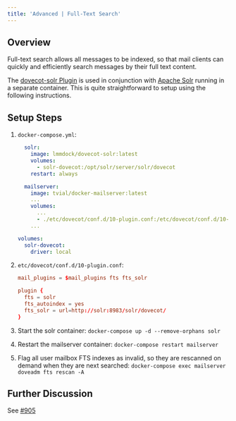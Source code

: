 ```yaml
---
title: 'Advanced | Full-Text Search'
---
```


## Overview

Full-text search allows all messages to be indexed, so that mail clients can quickly and efficiently search messages by their full text content.

The [dovecot-solr Plugin](https://wiki2.dovecot.org/Plugins/FTS/Solr) is used in conjunction with [Apache Solr](https://lucene.apache.org/solr/) running in a separate container. This is quite straightforward to setup using the following instructions.

## Setup Steps

1. `docker-compose.yml`:

    ```yaml
      solr:
        image: lmmdock/dovecot-solr:latest
        volumes:
          - solr-dovecot:/opt/solr/server/solr/dovecot
        restart: always

      mailserver:
        image: tvial/docker-mailserver:latest
        ...
        volumes:
          ...
          - ./etc/dovecot/conf.d/10-plugin.conf:/etc/dovecot/conf.d/10-plugin.conf:ro
        ...

    volumes:
      solr-dovecot:
        driver: local
    ```

2. `etc/dovecot/conf.d/10-plugin.conf`:

    ```conf
    mail_plugins = $mail_plugins fts fts_solr

    plugin {
      fts = solr
      fts_autoindex = yes
      fts_solr = url=http://solr:8983/solr/dovecot/ 
    }
    ```

3. Start the solr container: `docker-compose up -d --remove-orphans solr`

4. Restart the mailserver container: `docker-compose restart mailserver`

5. Flag all user mailbox FTS indexes as invalid, so they are rescanned on demand when they are next searched: `docker-compose exec mailserver doveadm fts rescan -A`


## Further Discussion

See [#905][github-issue-905]

[github-issue-905]: https://github.com/docker-mailserver/docker-mailserver/issues/905
